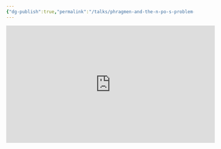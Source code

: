 ```yaml
---
{"dg-publish":true,"permalink":"/talks/phragmen-and-the-n-po-s-problem-sub0-online/","noteIcon":"","created":"2022-09-11T12:49:16.418+01:00","updated":"2023-08-28T14:03:26.846+01:00"}
---
```




<iframe width="560" height="315" src="https://www.youtube.com/embed/H9OvpAOebTs" title="YouTube video player"
	frameborder="0" allow="accelerometer; autoplay; clipboard-write; encrypted-media; gyroscope; picture-in-picture"
	allowfullscreen></iframe>
